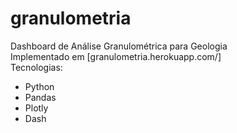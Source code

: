 # granulometria  
Dashboard de Análise Granulométrica para Geologia  
Implementado em [granulometria.herokuapp.com/]  
Tecnologias:  
* Python
* Pandas
* Plotly
* Dash
